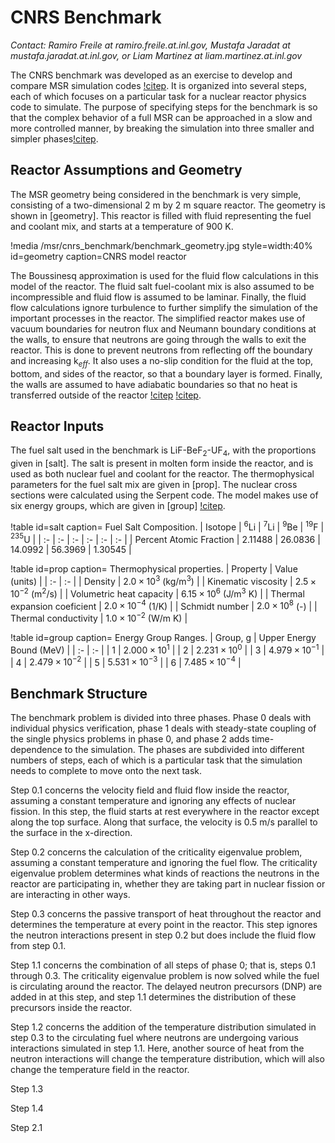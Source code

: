 # CNRS Benchmark

*Contact: Ramiro Freile at ramiro.freile.at.inl.gov, Mustafa Jaradat at mustafa.jaradat.at.inl.gov, or Liam Martinez at liam.martinez.at.inl.gov*

The CNRS benchmark was developed as an exercise to develop and compare MSR simulation codes [!citep](TIBERGA2020107428).
It is organized into several steps, each of which focuses on a particular task for a nuclear reactor physics code to simulate.
The purpose of specifying steps for the benchmark is so that the complex behavior of a full MSR can be approached in a slow and more controlled manner, by breaking the simulation into three smaller and simpler phases[!citep](cnrs_inl).

## Reactor Assumptions and Geometry

The MSR geometry being considered in the benchmark is very simple, consisting of a two-dimensional 2 m by 2 m square reactor.
The geometry is shown in [geometry].
This reactor is filled with fluid representing the fuel and coolant mix, and starts at a temperature of 900 K.

!media /msr/cnrs_benchmark/benchmark_geometry.jpg
       style=width:40%
       id=geometry
       caption=CNRS model reactor

The Boussinesq approximation is used for the fluid flow calculations in this model of the reactor.
The fluid salt fuel-coolant mix is also assumed to be incompressible and fluid flow is assumed to be laminar.
Finally, the fluid flow calculations ignore turbulence to further simplify the simulation of the important processes in the reactor.
The simplified reactor makes use of vacuum boundaries for neutron flux and Neumann boundary conditions at the walls, to ensure that neutrons are going through the walls to exit the reactor.
This is done to prevent neutrons from reflecting off the boundary and increasing k$_{eff}$.
It also uses a no-slip condition for the fluid at the top, bottom, and sides of the reactor, so that a boundary layer is formed.
Finally, the walls are assumed to have adiabatic boundaries so that no heat is transferred outside of the reactor [!citep](TIBERGA2020107428) [!citep](cnrs_inl).

## Reactor Inputs

The fuel salt used in the benchmark is LiF-BeF$_2$-UF$_4$, with the proportions given in [salt].
The salt is present in molten form inside the reactor, and is used as both nuclear fuel and coolant for the reactor.
The thermophysical parameters for the fuel salt mix are given in [prop].
The nuclear cross sections were calculated using the Serpent code.
The model makes use of six energy groups, which are given in [group] [!citep](TIBERGA2020107428).

!table id=salt caption= Fuel Salt Composition.
|  Isotope | $^6$Li | $^7$Li | $^9$Be | $^{19}$F | $^{235}$U |
| :- | :- | :- | :- | :- | :- |
| Percent Atomic Fraction | $2.11488$ | $26.0836$ | $14.0992$ | $56.3969$ | $1.30545$ |

!table id=prop caption= Thermophysical properties.
|  Property | Value (units) |
| :- | :- |
| Density | $2.0 \times 10^{3}$ (kg/m$^3$) |
| Kinematic viscosity | $2.5 \times 10^{-2}$ (m$^2$/s) |
| Volumetric heat capacity | $6.15 \times 10^{6}$ (J/m$^3$ K) |
| Thermal expansion coeficient | $2.0 \times 10^{-4}$ ($1$/K) |
| Schmidt number | $2.0 \times 10^{8}$ (-) |
| Thermal conductivity | $1.0 \times 10^{-2}$ (W/m K) |

!table id=group caption= Energy Group Ranges.
|  Group, g | Upper Energy Bound (MeV) |
| :- | :- |
| 1 | $2.000 \times 10^{1}$ |
| 2 | $2.231 \times 10^{0}$ |
| 3 | $4.979 \times 10^{-1}$ |
| 4 | $2.479 \times 10^{-2}$ |
| 5 | $5.531 \times 10^{-3}$ |
| 6 | $7.485 \times 10^{-4}$ |

## Benchmark Structure

The benchmark problem is divided into three phases.
Phase 0 deals with individual physics verification, phase 1 deals with steady-state coupling of the single physics problems in phase 0, and phase 2 adds time-dependence to the simulation.
The phases are subdivided into different numbers of steps, each of which is a particular task that the simulation needs to complete to move onto the next task.

Step 0.1 concerns the velocity field and fluid flow inside the reactor, assuming a constant temperature and ignoring any effects of nuclear fission.
In this step, the fluid starts at rest everywhere in the reactor except along the top surface.
Along that surface, the velocity is 0.5 m/s parallel to the surface in the x-direction.

Step 0.2 concerns the calculation of the criticality eigenvalue problem, assuming a constant temperature and ignoring the fuel flow.
The criticality eigenvalue problem determines what kinds of reactions the neutrons in the reactor are participating in, whether they are taking part in nuclear fission or are interacting in other ways.

Step 0.3 concerns the passive transport of heat throughout the reactor and determines the temperature at every point in the reactor.
This step ignores the neutron interactions present in step 0.2 but does include the fluid flow from step 0.1.

Step 1.1 concerns the combination of all steps of phase 0; that is, steps 0.1 through 0.3.
The criticality eigenvalue problem is now solved while the fuel is circulating around the reactor.
The delayed neutron precursors (DNP) are added in at this step, and step 1.1 determines the distribution of these precursors inside the reactor.

Step 1.2 concerns the addition of the temperature distribution simulated in step 0.3 to the circulating fuel where neutrons are undergoing various interactions simulated in step 1.1.
Here, another source of heat from the neutron interactions will change the temperature distribution, which will also change the temperature field in the reactor.

Step 1.3

Step 1.4

Step 2.1